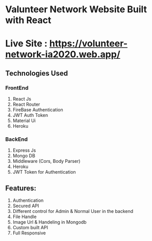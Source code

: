 # Valunteer Network Website Built with React

# Live Site : https://volunteer-network-ia2020.web.app/

## Technologies Used

### FrontEnd

1. React Js
2. React Router
3. FireBase Authentication
4. JWT Auth Token 
4. Material Ui 
6. Heroku

### BackEnd

1. Express Js
2. Mongo DB
3. Middleware (Cors, Body Parser)
4. Heroku
5. JWT Token for Authentication

## Features:

1. Authentication
2. Secured API
3. Different control for Admin & Normal User in the backend
4. File Handle
5. Image Url & Handeling in Mongodb
6. Custom built API
7. Full Responsive

